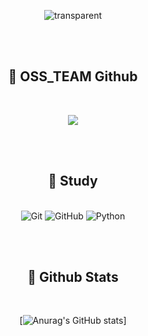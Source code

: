 <div align="center">  

![transparent](https://capsule-render.vercel.app/api?type=transparent&fontColor=00cc66&text=Oh%20YuSeok's%20Github&height=150&fontSize=60&desc=Dongyang%20Mirae%20Univerdity&descAlignY=75&descAlign=60)

  <br><br>
  
  ## :pushpin: OSS_TEAM Github
  
  <br>
  
  <a href="https://github.com/betrayedpeople" target="_blank"><img src="https://img.shields.io/badge/TEAM3-000000?style=for-the-badge&logo=GitHub&logoColor=white"/></a>

  <br><br>
  
  ## :pushpin: Study
  
  <br>
  
  <img alt="Git" src ="https://img.shields.io/badge/Git-F05032.svg?&style=for-the-badge&logo=Git&logoColor=white"/>
  <img alt="GitHub" src ="https://img.shields.io/badge/GitHub-181717.svg?&style=for-the-badge&logo=GitHub&logoColor=white"/>
  <img alt="Python" src ="https://img.shields.io/badge/Python-3776AB.svg?&style=for-the-badge&logo=Python&logoColor=white"/>

  <br><br>
  
  ## :pushpin: Github Stats
  
  <br>
  
  [![Anurag's GitHub stats](https://github-readme-stats.vercel.app/api?username=oys7636&&show_icons=true&theme=dracula)]
